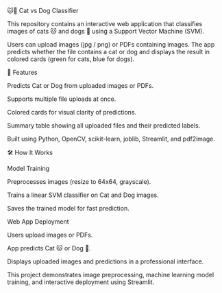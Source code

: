 🐱🐶 Cat vs Dog Classifier

This repository contains an interactive web application that classifies images of cats 🐱 and dogs 🐶 using a Support Vector Machine (SVM).

Users can upload images (jpg / png) or PDFs containing images. The app predicts whether the file contains a cat or dog and displays the result in colored cards (green for cats, blue for dogs).

🚀 Features

Predicts Cat or Dog from uploaded images or PDFs.

Supports multiple file uploads at once.

Colored cards for visual clarity of predictions.

Summary table showing all uploaded files and their predicted labels.

Built using Python, OpenCV, scikit-learn, joblib, Streamlit, and pdf2image.

🛠 How It Works

Model Training

Preprocesses images (resize to 64x64, grayscale).

Trains a linear SVM classifier on Cat and Dog images.

Saves the trained model for fast prediction.

Web App Deployment

Users upload images or PDFs.

App predicts Cat 🐱 or Dog 🐶.

Displays uploaded images and predictions in a professional interface.

This project demonstrates image preprocessing, machine learning model training, and interactive deployment using Streamlit.
